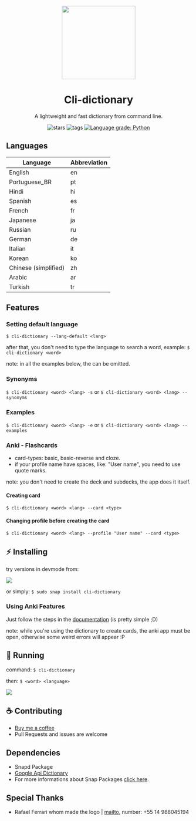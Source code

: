 <p align="center">
  <img width="200" align="center" src="https://github.com/ropoko/cli-dictionary/blob/main/assets/logo.png">
</p>

<h1 align="center">
  Cli-dictionary
</h1>
<p align="center">
  A lightweight and fast dictionary from command line.
</p>

<p align="center">
   <a style="text-decoration:none" href="https://github.com/ropoko/cli-dictionary/stargazers/">
    <img src="https://img.shields.io/github/stars/ropoko/cli-dictionary?style=flat&color=yellow" alt="stars" />
  </a>
  <a style="text-decoration:none" href="https://gitHub.com/ropoko/cli-dictionary/tags/">
    <img src="https://img.shields.io/github/tag/ropoko/cli-dictionary?style=flat" alt="tags" />
  </a>
  <a href="https://lgtm.com/projects/g/ropoko/cli-dictionary/context:python"><img alt="Language grade: Python" src="https://img.shields.io/lgtm/grade/python/g/ropoko/cli-dictionary.svg?logo=lgtm&logoWidth=18"/>
  </a>
</p>

## Languages
| Language | Abbreviation |
| -------- | ------------ |
| English | en |
| Portuguese_BR | pt |
| Hindi | hi |
| Spanish | es |
| French | fr |
| Japanese | ja |
| Russian | ru |
| German | de |
| Italian | it |
| Korean | ko |
| Chinese (simplified) | zh |
| Arabic | ar |
| Turkish | tr |

## Features
### Setting default language
`$ cli-dictionary --lang-default <lang>`

after that, you don't need to type the language to search a word, example:
`$ cli-dictionary <word>`

note: in all the examples below, the <lang> can be omitted.

### Synonyms
`$ cli-dictionary <word> <lang> -s` or `$ cli-dictionary <word> <lang> --synonyms`

### Examples
`$ cli-dictionary <word> <lang> -e` or `$ cli-dictionary <word> <lang> --examples`

### Anki - Flashcards
- card-types: basic, basic-reverse and cloze.
- if your profile name have spaces, like: "User name", you need to use quote marks.

note: you don't need to create the deck and subdecks, the app does it itself.

#### Creating card
`$ cli-dictionary <word> <lang> --card <type>`

#### Changing profile before creating the card
`$ cli-dictionary <word> <lang> --profile "User name" --card <type>`

## :zap: Installing
try versions in devmode from:

[![](https://snapcraft.io/static/images/badges/en/snap-store-black.svg)](https://snapcraft.io/cli-dictionary)

or simply: `$ sudo snap install cli-dictionary`

### Using Anki Features

Just follow the steps in the [documentation](https://github.com/FooSoft/anki-connect#installation) (is pretty simple ;D)

note: while you're using the dictionary to create cards, the anki app must be open, otherwise some weird errors will appear :P
## :rocket: Running

command: `$ cli-dictionary`

then: `$ <word> <language>`

![](https://github.com/ropoko/cli-dictionary/blob/main/assets/demo-new.gif)

## :coffee: Contributing 
- [Buy me a coffee](https://picpay.me/ropoko)
- Pull Requests and issues are welcome


## Dependencies
- Snapd Package
- [Google Api Dictionary](https://github.com/meetDeveloper/googleDictionaryAPI)
- For more informations about Snap Packages  [click here](https://snapcraft.io/docs).

## Special Thanks 
- Rafael Ferrari whom made the logo | [mailto](mailto:rafaelferrari.job@gmail.com), number: +55 14 988045194

